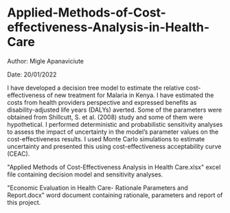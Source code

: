 # Applied-Methods-of-Cost-effectiveness-Analysis-in-Health-Care

Author: Migle Apanaviciute

Date: 20/01/2022

I have developed a decision tree model to estimate the relative cost-effectiveness of new treatment for Malaria in Kenya. I have estimated the costs from health providers perspective and expressed benefits as disability-adjusted life years (DALYs) averted. Some of the parameters were obtained from Shillcutt, S. et al. (2008) study and some of them were hypothetical. I performed deterministic and probabilistic sensitivity analyses to assess the impact of uncertainty in the model’s parameter values on the cost-effectiveness results. I used Monte Carlo simulations to estimate uncertainty and presented this using cost-effectiveness acceptability curve (CEAC).

"Applied Methods of Cost-Effectiveness Analysis in Health Care.xlsx" excel file containing decision model and sensitivity analyses.

"Economic Evaluation in Health Care- Rationale Parameters and Report.docx" word document containing rationale, parameters and report of this project.
